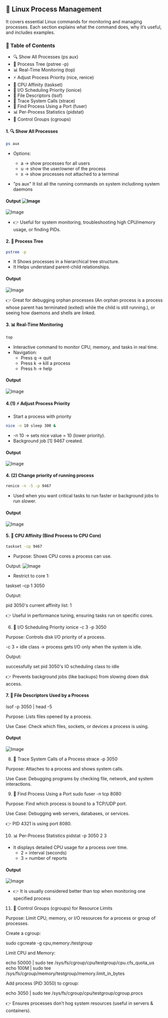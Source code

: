 ## 🐧 Linux Process Management 

It covers essential Linux commands for monitoring and managing processes.
Each section explains what the command does, why it’s useful, and includes examples.

### 📑 Table of Contents

- 🔍 Show All Processes (ps aux)
- 🌲 Process Tree (pstree -p)
- 📊 Real-Time Monitoring (top)
- ⚡ Adjust Process Priority (nice, renice)
- 🧩 CPU Affinity (taskset)
- 📂 I/O Scheduling Priority (ionice)
- 📑 File Descriptors (lsof)
- 🐛 Trace System Calls (strace)
- 📡 Find Process Using a Port (fuser)
- 📊 Per-Process Statistics (pidstat)
- 🔐 Control Groups (cgroups)

#### 1. 🔍 Show All Processes

```bash
ps aux
```

- Options:
   - a → show processes for all users
   - u → show the user/owner of the process
   - x → show processes not attached to a terminal

- "ps aux" It list all the running commands on system includinng system daemons

#### Output ![Image](./images5/psaux1.png)
![Image](./images5/psaux2.png)

- 👉 Useful for system monitoring, troubleshooting high CPU/memory usage, or finding PIDs.

#### 2. 🌲 Process Tree

```bash
pstree -p
```

- It Shows processes in a hierarchical tree structure.
- It Helps understand parent-child relationships.

#### Output
![Image](./images5/pstree.png)

👉 Great for debugging orphan processes (An orphan process is a process whose parent has terminated (exited) while the child is still running.), or seeing how daemons and shells are linked.

#### 3. 📊 Real-Time Monitoring

```bash
top
```

- Interactive command to monitor CPU, memory, and tasks in real time.
- Navigation:
    - Press q → quit
    - Press k → kill a process
    - Press h → help

#### Output  
![Image](./images5/top.png)

#### 4.(1) ⚡ Adjust Process Priority

- Start a process with priority

```bash
nice -n 10 sleep 300 &
```

- -n 10 → sets nice value = 10 (lower priority).
- Background job [1] 9467 created.

#### Output
![Image](./images5/nice.png)

#### 4. (2) Change priority of running process

```bash
renice -n -5 -p 9467
```

- Used when you want critical tasks to run faster or background jobs to run slower.

#### Output 
![Image](./images5/renice.png)

#### 5. 🧩 CPU Affinity (Bind Process to CPU Core)

```bash
taskset -cp 9467
```

- Purpose: Shows CPU cores a process can use.

Output:
![Image](./images5/taskset1.png)

- Restrict to core 1:

taskset -cp 1 3050


Output:

pid 3050's current affinity list: 1


👉 Useful in performance tuning, ensuring tasks run on specific cores.

6. 📂 I/O Scheduling Priority
ionice -c 3 -p 3050


Purpose: Controls disk I/O priority of a process.

-c 3 = idle class → process gets I/O only when the system is idle.

Output:

successfully set pid 3050's IO scheduling class to idle


👉 Prevents background jobs (like backups) from slowing down disk access.

#### 7. 📑 File Descriptors Used by a Process

lsof -p 3050 | head -5


Purpose: Lists files opened by a process.

Use Case: Check which files, sockets, or devices a process is using.

#### Output 
![Image](./images5/lsof.png)

8. 🐛 Trace System Calls of a Process
strace -p 3050


Purpose: Attaches to a process and shows system calls.

Use Case: Debugging programs by checking file, network, and system interactions.

9. 📡 Find Process Using a Port
sudo fuser -n tcp 8080


Purpose: Find which process is bound to a TCP/UDP port.

Use Case: Debugging web servers, databases, or services.


👉 PID 4321 is using port 8080.

10. 📊 Per-Process Statistics
pidstat -p 3050 2 3


- It displays detailed CPU usage for a process over time.
    - 2 = interval (seconds)
    - 3 = number of reports

#### Output
![Image](./images5/pidstat.png)

- 👉 It is usually considered better than top when monitoring one specified process

11. 🔐 Control Groups (cgroups) for Resource Limits

Purpose: Limit CPU, memory, or I/O resources for a process or group of processes.

Create a cgroup:

sudo cgcreate -g cpu,memory:/testgroup


Limit CPU and Memory:

echo 50000 | sudo tee /sys/fs/cgroup/cpu/testgroup/cpu.cfs_quota_us
echo 100M   | sudo tee /sys/fs/cgroup/memory/testgroup/memory.limit_in_bytes


Add process (PID 3050) to cgroup:

echo 3050 | sudo tee /sys/fs/cgroup/cpu/testgroup/cgroup.procs


👉 Ensures processes don’t hog system resources (useful in servers & containers).